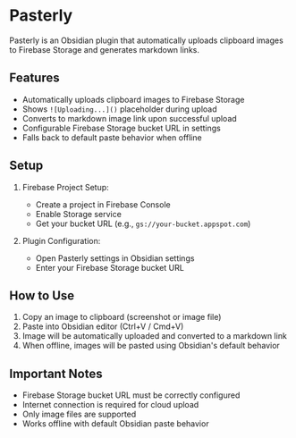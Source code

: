 # Pasterly

Pasterly is an Obsidian plugin that automatically uploads clipboard images to Firebase Storage and generates markdown links.

## Features

- Automatically uploads clipboard images to Firebase Storage
- Shows `![Uploading...]()` placeholder during upload
- Converts to markdown image link upon successful upload
- Configurable Firebase Storage bucket URL in settings
- Falls back to default paste behavior when offline

## Setup

1. Firebase Project Setup:
   - Create a project in Firebase Console
   - Enable Storage service
   - Get your bucket URL (e.g., `gs://your-bucket.appspot.com`)

2. Plugin Configuration:
   - Open Pasterly settings in Obsidian settings
   - Enter your Firebase Storage bucket URL

## How to Use

1. Copy an image to clipboard (screenshot or image file)
2. Paste into Obsidian editor (Ctrl+V / Cmd+V)
3. Image will be automatically uploaded and converted to a markdown link
4. When offline, images will be pasted using Obsidian's default behavior

## Important Notes

- Firebase Storage bucket URL must be correctly configured
- Internet connection is required for cloud upload
- Only image files are supported
- Works offline with default Obsidian paste behavior
